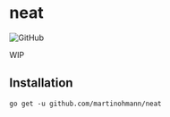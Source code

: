 # neat

![GitHub](https://img.shields.io/github/license/martinohmann/neat?color=orange)

WIP

## Installation

```
go get -u github.com/martinohmann/neat
```


